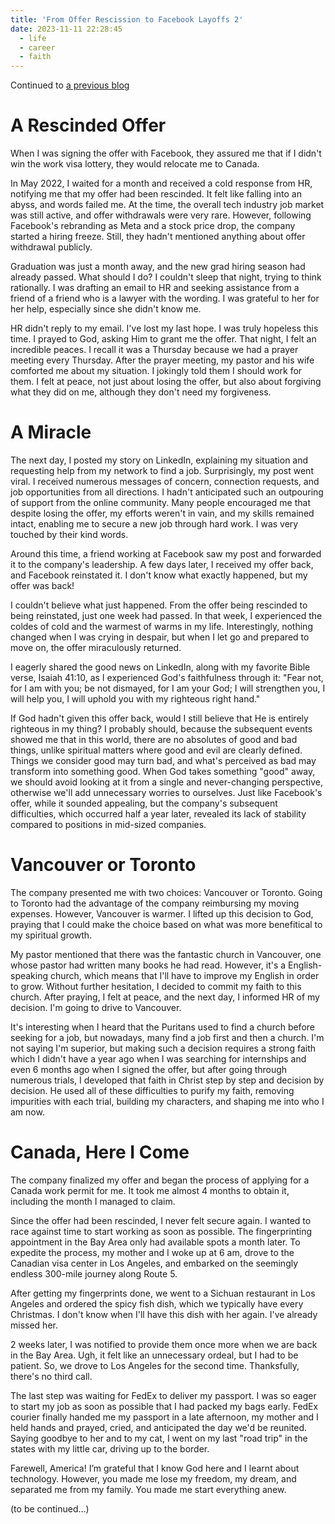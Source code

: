 ```yaml
---
title: 'From Offer Rescission to Facebook Layoffs 2'
date: 2023-11-11 22:28:45
  - life
  - career
  - faith
---
```


Continued to [a previous blog](https://liuzz10.github.io/facebook-1)

# A Rescinded Offer 

When I was signing the offer with Facebook, they assured me that if I didn't win the work visa lottery, they would relocate me to Canada.

In May 2022, I waited for a month and received a cold response from HR, notifying me that my offer had been rescinded. It felt like falling into an abyss, and words failed me. At the time, the overall tech industry job market was still active, and offer withdrawals were very rare. However, following Facebook's rebranding as Meta and a stock price drop, the company started a hiring freeze. Still, they hadn't mentioned anything about offer withdrawal publicly. 

Graduation was just a month away, and the new grad hiring season had already passed. What should I do? I couldn't sleep that night, trying to think rationally. I was drafting an email to HR and seeking assistance from a friend of a friend who is a lawyer with the wording. I was grateful to her for her help, especially since she didn't know me.

HR didn't reply to my email. I've lost my last hope. I was truly hopeless this time. I prayed to God, asking Him to grant me the offer. That night, I felt an incredible peaces. I recall it was a Thursday because we had a prayer meeting every Thursday. After the prayer meeting, my pastor and his wife comforted me about my situation. I jokingly told them I should work for them. I felt at peace, not just about losing the offer, but also about forgiving what they did on me, although they don't need my forgiveness.

# A Miracle

The next day, I posted my story on LinkedIn, explaining my situation and requesting help from my network to find a job. Surprisingly, my post went viral. I received numerous messages of concern, connection requests, and job opportunities from all directions. I hadn't anticipated such an outpouring of support from the online community. Many people encouraged me that despite losing the offer, my efforts weren't in vain, and my skills remained intact, enabling me to secure a new job through hard work. I was very touched by their kind words.

Around this time, a friend working at Facebook saw my post and forwarded it to the company's leadership. A few days later, I received my offer back, and Facebook reinstated it. I don't know what exactly happened, but my offer was back!

I couldn't believe what just happened. From the offer being rescinded to being reinstated, just one week had passed. In that week, I experienced the coldes of cold and the warmest of warms in my life. Interestingly, nothing changed when I was crying in despair, but when I let go and prepared to move on, the offer miraculously returned. 

I eagerly shared the good news on LinkedIn, along with my favorite Bible verse, Isaiah 41:10, as I experienced God's faithfulness through it: "Fear not, for I am with you; be not dismayed, for I am your God; I will strengthen you, I will help you, I will uphold you with my righteous right hand."

If God hadn't given this offer back, would I still believe that He is entirely righteous in my thing? I probably should, because the subsequent events showed me that in this world, there are no absolutes of good and bad things, unlike spiritual matters where good and evil are clearly defined. Things we consider good may turn bad, and what's perceived as bad may transform into something good. When God takes something "good" away, we should avoid looking at it from a single and never-changing perspective, otherwise we'll add unnecessary worries to ourselves. Just like Facebook's offer, while it sounded appealing, but the company's subsequent difficulties, which occurred half a year later, revealed its lack of stability compared to positions in mid-sized companies.

# Vancouver or Toronto

The company presented me with two choices: Vancouver or Toronto. Going to Toronto had the advantage of the company reimbursing my moving expenses. However, Vancouver is warmer. I lifted up this decision to God, praying that I could make the choice based on what was more benefitical to my spiritual growth. 

My pastor mentioned that there was the fantastic church in Vancouver, one whose pastor had written many books he had read. However, it's a English-speaking church, which means that I'll have to improve my English in order to grow. Without further hesitation, I decided to commit my faith to this church. After praying, I felt at peace, and the next day, I informed HR of my decision. I'm going to drive to Vancouver.

It's interesting when I heard that the Puritans used to find a church before seeking for a job, but nowadays, many find a job first and then a church. I'm not saying I'm superior, but making such a decision requires a strong faith which I didn't have a year ago when I was searching for internships and even 6 months ago when I signed the offer, but after going through numerous trials, I developed that faith in Christ step by step and decision by decision. He used all of these difficulties to purify my faith, removing impurities with each trial, building my characters, and shaping me into who I am now. 

# Canada, Here I Come

The company finalized my offer and began the process of applying for a Canada work permit for me. It took me almost 4 months to obtain it, including the month I managed to claim. 

Since the offer had been rescinded, I never felt secure again. I wanted to race against time to start working as soon as possible. The fingerprinting appointment in the Bay Area only had available spots a month later. To expedite the process, my mother and I woke up at 6 am, drove to the Canadian visa center in Los Angeles, and embarked on the seemingly endless 300-mile journey along Route 5.

After getting my fingerprints done, we went to a Sichuan restaurant in Los Angeles and ordered the spicy fish dish, which we typically have every Christmas. I don't know when I'll have this dish with her again. I've already missed her.

2 weeks later, I was notified to provide them once more when we are back in the Bay Area. Ugh, it felt like an unnecessary ordeal, but I had to be patient. So, we drove to Los Angeles for the second time. Thanksfully, there's no third call.

The last step was waiting for FedEx to deliver my passport. I was so eager to start my job as soon as possible that I had packed my bags early. FedEx courier finally handed me my passport in a late afternoon, my mother and I held hands and prayed, cried, and anticipated the day we'd be reunited. Saying goodbye to her and to my cat, I went on my last "road trip" in the states with my little car, driving up to the border.

Farewell, America! I’m grateful that I know God here and I learnt about technology. However, you made me lose my freedom, my dream, and separated me from my family. You made me start everything anew.

(to be continued...)
